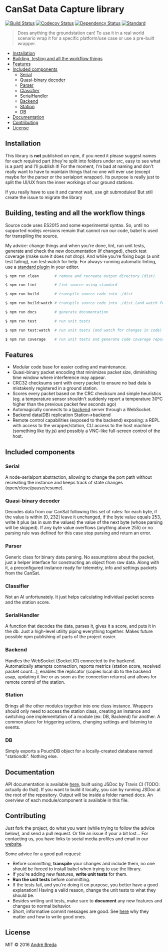 # CanSat Data Capture library
[![Build Status][travis-image]][travis-url]
[![Codecov Status][codecov-image]][codecov-url]
[![Dependency Status][depstat-image]][depstat-url]
[![Standard][standard-image]][standard-url]
> Does anything the groundstation can! To use it in a real world scenario wrap it for a specific platform/use case or use a pre-built wrapper.

<!-- START doctoc generated TOC please keep comment here to allow auto update -->
<!-- DON'T EDIT THIS SECTION, INSTEAD RE-RUN doctoc TO UPDATE -->


- [Installation](#installation)
- [Building, testing and all the workflow things](#building-testing-and-all-the-workflow-things)
- [Features](#features)
- [Included components](#included-components)
  - [Serial](#serial)
  - [Quasi-binary decoder](#quasi-binary-decoder)
  - [Parser](#parser)
  - [Classifier](#classifier)
  - [SerialHandler](#serialhandler)
  - [Backend](#backend)
  - [Station](#station)
  - [DB](#db)
- [Documentation](#documentation)
- [Contributing](#contributing)
- [License](#license)

<!-- END doctoc generated TOC please keep comment here to allow auto update -->

## Installation

This library is **not** published on npm, if you need it please suggest names for each required part (they're split into folders under src, easy to see what is a part) and I'll publish it! For the moment, I'm bad at naming and don't really want to have to maintain things that no one will ever use (except maybe for the parser or the serialport wrapper).
Its purpose is really just to split the UI/UX from the inner workings of our ground stations.

If you really have to use it and cannot wait, use git submodules! But still create the issue to migrate the library

## Building, testing and all the workflow things

Source code uses ES2015 and some experimental syntax. So, until no supported nodejs versions remain that cannot run our code, babel is used for transpiling the source.

My advice: change things and when you're done, lint, run unit tests, generate and check the new documentation (if changed), check test coverage (make sure it does not drop). And while you're fixing bugs (a unit test failing), run test:watch for help. For always-running automatic linting, use a [standard plugin](https://github.com/feross/standard#text-editor-plugins) in your editor.

```bash
$ npm run clean       # remove and recreate output directory (dist)

$ npm run lint        # lint source using standard

$ npm run build       # transpile source code into ./dist

$ npm run build:watch # transpile source code into ./dist (and watch for changes in code)

$ npm run docs        # generate documentation

$ npm run test        # run unit tests

$ npm run test:watch  # run unit tests (and watch for changes in code)

$ npm run coverage    # run unit tests and generate code coverage report
```

## Features

- Modular code base for easier coding and maintenance.
- Quasi-binary packet encoding that minimizes packet size, diminishing time window where interference may appear.
- CRC32 checksums sent with every packet to ensure no bad data is mistakenly registered in a ground station.
- Scores every packet based on the CRC checksum and simple heuristics (eg. a temperature sensor shouldn't suddenly report a temperature 30ºC higher than the previous packet few seconds ago)
- Automagically connects to a [backend](https://github.com/cansat-icarus/backend) server through a WebSocket.
- Backend data(DB) replication Station->backend
- Remote control capabilities (exposed to the backend) exposing: a REPL with access to the wrapper/station, CLI access to the host machine (something like tty.js) and possibly a VNC-like full-screen control of the host.

## Included components
### Serial

A node-serialport abstraction, allowing to change the port path without recreating the instance and keeps track of state changes (open/close/pause/resume).

### Quasi-binary decoder

Decodes data from our CanSat following this set of rules: for each byte, if the value is within [0, 232] leave it unchanged, if the byte value equals 253, write it plus (as in sum the values) the value of the next byte (whose parsing will be skipped).
If any byte value overflows (anything above 255) or no parsing rule was defined for this case stop parsing and return an error.

### Parser

Generic class for binary data parsing. No assumptions about the packet, just a helper interface for constructing an object from raw data. Along with it, a preconfigured instance ready for telemetry, info and settings packets from the CanSat.

### Classifier

Not an AI unfortunately. It just helps calculating individual packet scores and the station score.

### SerialHandler

A function that decodes the data, parses it, gives it a score, and puts it in the db. Just a high-level utility piping everything together. Makes future possible npm publishing of parts of the project easier.

### Backend

Handles the WebSocket (Socket.IO) connected to the backend. Automatically attempts connection, reports metrics (station score, received packet count...), enables the replicator (copies local db to the backend asap, updating it live or as soon as the connection returns) and allows for remote control of the station.

### Station

Brings all the other modules together into one class instance. Wrappers should only need to access the station class, creating an instance and switching one implementation of a module (ex: DB, Backend) for another. A common place for triggering actions, changing settings and listening to events.

### DB

Simply exports a PouchDB object for a locally-created database named "stationdb". Nothing else.

## Documentation

API documentation is available [here](https://cansat-icarus.github.io/capture-lib), built using JSDoc by Travis CI (TODO: actually do that). If you want to build it locally, you can by running JSDoc at the root of the repository. Output will be inside a folder named docs. An overview of each module/component is available in this file.

## Contributing

Just fork the project, do what you want (while trying to follow the advice below), and send a pull request. Or file an issue if your a bit lost... For contacting us, you have links to social media profiles and email in our [website](https://cansat-icarus.github.io/).

Some advice for a good pull request:
- Before committing, **transpile** your changes and include them, no one should be forced to install babel when trying to use the library.
- If you're adding new features, **write unit tests** for them.
- **Run the unit tests** before committing.
- If the tests fail, and you're doing it on purpose, you better have a good explanation! Having a valid reason, change the unit tests to what they should be.
- Besides writing unit tests, make sure to **document** any new features and changes to normal behavior.
- Short, informative commit messages are good. See [here](http://chris.beams.io/posts/git-commit/) why they matter and how to write good ones.


## License

MIT © 2016 [André Breda](https://github.com/addobandre)

[travis-url]: https://travis-ci.org/cansat-icarus/capture-lib
[travis-image]: https://img.shields.io/travis/cansat-icarus/capture-lib.svg?style=flat

[codecov-url]: https://codecov.io/github/cansat-icarus/capture-lib
[codecov-image]: https://img.shields.io/codecov/c/github/cansat-icarus/capture-lib.svg?style=flat

[depstat-url]: https://david-dm.org/cansat-icarus/capture-lib
[depstat-image]: https://david-dm.org/cansat-icarus/capture-lib.svg?style=flat

[download-image]: http://img.shields.io/npm/dm/capture-lib.svg?style=flat

[standard-image]: https://img.shields.io/badge/code%20style-standard-brightgreen.svg?style=flat
[standard-url]: http://standardjs.com/
